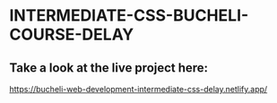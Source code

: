 # INTERMEDIATE-CSS-BUCHELI-COURSE-DELAY

## Take a look at the live project here:
https://bucheli-web-development-intermediate-css-delay.netlify.app/
